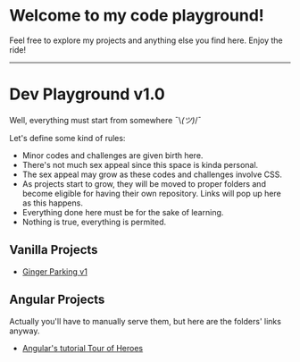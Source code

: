 # Welcome to my code playground!

Feel free to explore my projects and anything else you find here. Enjoy the ride!

------------------------------------------------------------------------------------

# Dev Playground v1.0

Well, everything must start from somewhere ¯\\_(ツ)_/¯

Let's define some kind of rules:

* Minor codes and challenges are given birth here.
* There's not much sex appeal since this space is kinda personal.
* The sex appeal may grow as these codes and challenges involve CSS.
* As projects start to grow, they will be moved to proper folders and become eligible for having their own repository. Links will pop up here as this happens.
* Everything done here must be for the sake of learning.
* Nothing is true, everything is permited.

## Vanilla Projects

* [Ginger Parking v1](./ginger-parking)

## Angular Projects

Actually you'll have to manually serve them, but here are the folders' links anyway.

* [Angular's tutorial Tour of Heroes](./tour-of-heroes)
